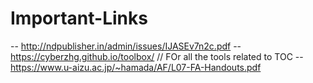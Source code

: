 # Important-Links
-- http://ndpublisher.in/admin/issues/IJASEv7n2c.pdf
-- https://cyberzhg.github.io/toolbox/ // FOr all the tools related to TOC
-- https://www.u-aizu.ac.jp/~hamada/AF/L07-FA-Handouts.pdf
